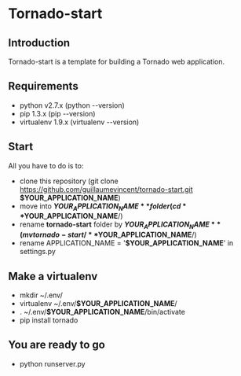 Tornado-start
=============

Introduction
------------
Tornado-start is a template for building a Tornado web application.


Requirements
------------
*  python v2.7.x (python --version)
*  pip 1.3.x (pip --version)
*  virtualenv 1.9.x (virtualenv --version)

Start
-----
All you have to do is to:

*  clone this repository (git clone https://github.com/guillaumevincent/tornado-start.git **$YOUR_APPLICATION_NAME**)
*  move into **$YOUR_APPLICATION_NAME** folder (cd **$YOUR_APPLICATION_NAME**/)
*  rename **tornado-start** folder by **$YOUR_APPLICATION_NAME** (mv tornado-start/ **$YOUR_APPLICATION_NAME**/)
*  rename APPLICATION_NAME = '**$YOUR_APPLICATION_NAME**' in settings.py

Make a virtualenv
-----------------
*  mkdir ~/.env/
*  virtualenv ~/.env/**$YOUR_APPLICATION_NAME**/
*  . ~/.env/**$YOUR_APPLICATION_NAME**/bin/activate
*  pip install tornado

You are ready to go
-------------------
*  python runserver.py

